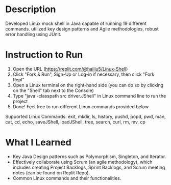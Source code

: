 # Description
 Developed Linux mock shell in Java capable of running 19 different commands. utilized key design patterns and Agile methodologies, robust error handling using JUnit.

# Instruction to Run
1. Open the URL (https://replit.com/@hailiu5/Linux-Shell)
2. Click "Fork & Run", Sign-Up or Log-in if necessary, then click "Fork Repl"
3. Open a Linux terminal on the right-hand side (you can do so by clicking on the "Shell" tab next to the Console)
4. Type "java -classpath src driver.JShell" in Linux command line to run the project
5. Done! Feel free to run different Linux commands provided below

Supported Linux Commands: exit, mkdir, ls, history, pushd, popd, pwd, man, cat, cd, echo, saveJShell, loadJShell, tree, search, curl, rm, mv, cp

# What I Learned
- Key Java Design patterns such as Polymorphism, Singleton, and Iterator.
- Effectively collaborate using Scrum (an agile methodology), which includes creating Project Backlogs, Sprint Backlogs, and Scrum meeting notes (can be found on Replit Repo).
- Common Linux commands and their functionalities.

